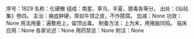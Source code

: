 序号：1829
名称：化硬散
组成：南星、草乌、半夏、狼毒各等分。
出处：《仙拈集》卷四。
主治：痈疽肿硬，厚如牛领之皮，不作脓腐。
加减：None
功效：None
用法用量：遍敷疮上，留顶出毒。
制备方法：上为末，用猪脑同捣。
临床应用：None
各家论述：None
用药禁忌：None
附注：None

